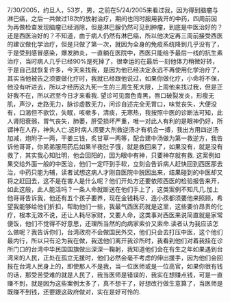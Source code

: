 7/30/2005，约旦人，53岁，男，之前在5/24/2005来看过我，因为得到脑瘤与淋巴癌，之后一共做过18次的放射治疗，期间也同时服用我开的中药，四周前因为再做检查发现脑瘤已经消除，但是淋巴腺仍然可见到肿瘤，到底是中医治好的？还是西医治好的？不知道，由于病人仍然有淋巴癌，所以他决定再三周前接受西医的建议做化学治疗，但是只做了第一次，就因为全身的免疫系统降到几乎没有了，于是受到感冒感染，爆发肺炎，一直躺在医院中，西医只能给予最后一线的抗生素治疗，当时病人几乎已经90%是死掉了，很幸运的在最后一刻他体力稍微好转，于是自己就恢复许多，今天来找我，是因为他已经决定永远不再使用化学治疗了，其实当他被告之须要做化疗时，我就已经跟他说过，如果你做化疗，小命将不保，他没有听进去，所以才经历这九死一生的三周生死大限，上周他来找过我，但是正好我不在，所以迟至今日才来看我.
望诊可见面色青黑，唇口破裂发炎，形瘦无肌，声沙，走路无力，脉诊虚数无力，问诊自述完全无胃口，味觉丧失，大便没有，口渴但不欲饮，失眠，咳嗽多，清痰，无寒热，我按照中医的诊断法可知，此人肾阳衰弱，胃气丧失，肺萎，肝受损坏严重，唯一对此人有利的是眼神仍好，所谓神在人存，神失人亡.这时病人须要大剂救逆汤才有机会一搏，我出方用四逆汤加减，炮附子一两，干姜三钱，炙甘草一两等，配合建中汤做为第一救逆方，我告诉他哥哥，你弟弟服用药后如果半夜肚子饿，就是救回来了，如果没有，就是没有救了，其实我心知肚明，他会回阳的，因为眼中有神，只要神存就有救.
这案例如果交给外面一般的中医治，他们一定吓到手软，立刻会告诉病人赶快回到西医那去治，中药只能为辅，读者试想这病人才刚自医院中脱困出来，结果碰到的中医却又将之赶回去，这不是在害人是什么呢？他们开处方还要依照西医的检验报告来开，如此这般，此人能活吗？一条人命就断送在他们手上了，这类案例不知凡几.加上他哥哥告诉我，他还有五个孩子要养，现在金钱耗尽，连小孩都须要他来照顾，希望我能够给他们折扣，帮助他们一些，我最气西医药就是这里，这些要价昂贵的化疗，根本无效不说，还让人耗尽家财，又要人命，这类事对西医来说简直就是家常便饭，他们不觉得不好意思，还理所当然的向病家索价又索命.读者认为我应该怎么做呢？我告诉你们，台湾政府不会做国民外交，他们只会去打压中医，这个他们最内行，所以只有沦为我在做，我送他们离开我诊所时，我看到他们对着我挂在诊所门口的台湾中华民国国旗做出深深一鞠躬，我知道他们会在有生之年如果遇到台湾来的人民，正处在孤立无援时，他们必然会毫不考虑的伸出援手，因为他们会回报在台湾人民身上的，即使那人不是我，当一位医师或是一位高官，如果你很有钱的话，那受苦受难的就是人民了，我当医师是错误的，我实在想赚点钱，可是一直赚不到，就是因为这些案例太多了，真不想干了，好想改行做生意算了，当医师是既赚不到钱，还要跟这政府做对，实在是好可怜的.